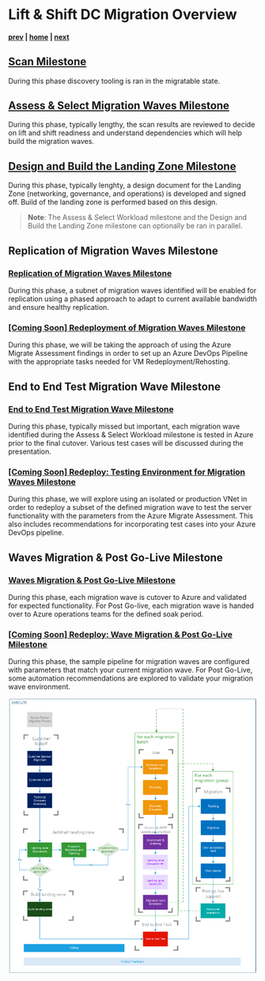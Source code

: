 # Lift & Shift DC Migration Overview

#### [prev](./welcome.md) | [home](./welcome.md)  | [next](./scan.md)

## [**Scan Milestone**](./scan.md)
During this phase discovery tooling is ran in the migratable state.

## [**Assess & Select Migration Waves Milestone**](./assess.md) 
During this phase, typically lengthy, the scan results are reviewed to decide on lift and shift readiness and understand dependencies which will help build the migration waves.

## [**Design and Build the Landing Zone Milestone**](./landingzone.md) 
During this phase, typically lenghty, a design document for the Landing Zone (networking, governance, and operations) is developed and signed off. Build of the landing zone is performed based on this design.

>**Note**: The Assess & Select Workload milestone and the Design and Build the Landing Zone milestone can optionally be ran in parallel.

## Replication of Migration Waves Milestone

### [**Replication of Migration Waves Milestone**](./replication.md) 
During this phase, a subnet of migration waves identified will be enabled for replication using a phased approach to adapt to current available bandwidth and ensure healthy replication.

### [**[Coming Soon] Redeployment of Migration Waves Milestone**](..\devops-iac-migration\devops-iac-redeployment.md)
During this phase, we will be taking the approach of using the Azure Migrate Assessment findings in order to set up an Azure DevOps Pipeline with the appropriate tasks needed for VM Redeployment/Rehosting.

## End to End Test Migration Wave Milestone

### [**End to End Test Migration Wave Milestone**](./testing.md) 
During this phase, typically missed but important, each migration wave identified during the Assess & Select Workload milestone is tested in Azure prior to the final cutover. Various test cases will be discussed during the presentation.

### [**[Coming Soon] Redeploy: Testing Environment for Migration Waves Milestone**](..\devops-iac-migration\devops-iac-testing.md)
During this phase, we will explore using an isolated or production VNet in order to redeploy a subset of the defined migration wave to test the server functionality with the parameters from the Azure Migrate Assessment. This also includes recommendations for incorporating test cases into your Azure DevOps pipeline.

## Waves Migration & Post Go-Live Milestone

### [**Waves Migration & Post Go-Live Milestone**](./migration.md) 
During this phase, each migration wave is cutover to Azure and validated for expected functionality. For Post Go-live, each migration wave is handed over to Azure operations teams for the defined soak period. 

### [**[Coming Soon] Redeploy: Wave Migration & Post Go-Live Milestone**](..\devops-iac-migration\devops-iac-migration.md)
During this phase, the sample pipeline for migration waves are configured with parameters that match your current migration wave. For Post Go-Live, some automation recommendations are explored to validate your migration wave environment.

![Concept Diagram](https://github.com/Azure/fta-liftandshift-dcmigration/blob/main/png/LiftandShift-dcmigration-workflow.PNG)